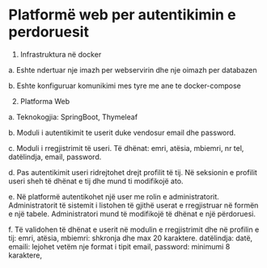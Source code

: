 # Platformë web per autentikimin e perdoruesit

1. Infrastruktura në docker

a. Eshte ndertuar nje imazh per webservirin dhe nje oimazh per databazen

b. Eshte konfiguruar komunikimi mes tyre me ane te docker-compose

2. Platforma Web
   
a. Teknokogjia: SpringBoot, Thymeleaf

b. Moduli i autentikimit te userit duke vendosur email dhe password.

c. Moduli i rregjistrimit të useri. Të dhënat: emri, atësia, mbiemri, nr tel, datëlindja, email, password.

d. Pas autentikimit useri ridrejtohet drejt profilit të tij. Në seksionin e profilit useri sheh të dhënat e tij dhe mund ti modifikojë ato.
 
e. Në platformë autentikohet një user me rolin e administratorit. 
	Administratorit të sistemit i listohen të gjithë userat e rregjistruar në formën e një tabele. Administratori mund të modifikojë të dhënat e një përdoruesi.

f. Të validohen të dhënat e userit në modulin e rregjistrimit dhe në profilin e tij: emri, atësia, mbiemri: shkronja dhe max 20 karaktere.  datëlindja: datë, emaili: lejohet vetëm nje format i tipit email, password: minimumi 8 karaktere,

